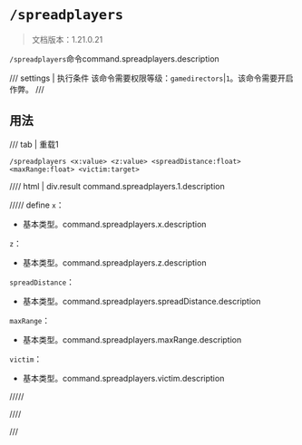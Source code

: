 # `/spreadplayers`

> 文档版本：1.21.0.21

`/spreadplayers`命令command.spreadplayers.description

/// settings | 执行条件
该命令需要权限等级：`gamedirectors`|`1`。该命令需要开启作弊。
///

## 用法

/// tab | 重载1
```mcfunction
/spreadplayers <x:value> <z:value> <spreadDistance:float> <maxRange:float> <victim:target>
```

//// html | div.result
command.spreadplayers.1.description

///// define
`x`：<!-- md:samp value -->

- 基本类型。command.spreadplayers.x.description

`z`：<!-- md:samp value -->

- 基本类型。command.spreadplayers.z.description

`spreadDistance`：<!-- md:samp float -->

- 基本类型。command.spreadplayers.spreadDistance.description

`maxRange`：<!-- md:samp float -->

- 基本类型。command.spreadplayers.maxRange.description

`victim`：<!-- md:samp target -->

- 基本类型。command.spreadplayers.victim.description


/////

////

///
